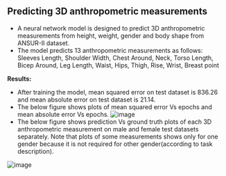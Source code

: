 ## Predicting 3D anthropometric measurements
- A neural network model is designed to predict 3D anthropometric measurements from height, weight, gender and body shape from ANSUR-II dataset.
- The model predicts 13 anthropometric measurements as follows:
    Sleeves Length, Shoulder Width, Chest Around, Neck, Torso Length, Bicep Around, 
    Leg Length, Waist, Hips, Thigh, Rise, Wrist, Breast point
    
**Results:** 
- After training the model, mean squared error on test dataset is 836.26 and mean absolute error 
on test dataset is 21.14. 
- The below figure shows plots of mean squared error Vs epochs and mean absolute error Vs epochs.
![image](https://user-images.githubusercontent.com/58392171/126812122-f25797a5-8406-4bdd-9dc5-f2cfb6ad21b6.png)
- The below figure shows prediction Vs ground truth plots of each 3D anthropometric measurement on male 
and female test datasets separately. Note that plots of some measurements shows only for one 
gender because it is not required for other gender(according to task description).

![image](https://user-images.githubusercontent.com/58392171/126898963-7f775e78-de35-4877-9e60-77752529fb7c.png)



